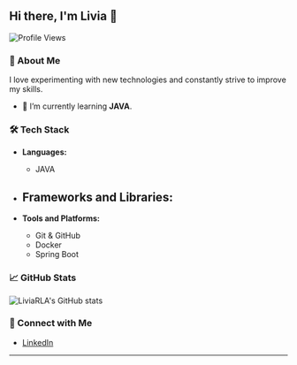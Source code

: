 ## Hi there, I'm Livia 👋

![Profile Views](https://komarev.com/ghpvc/?username=LiviaRLA&color=blue)

### 🌟 About Me 
I love experimenting with new technologies and constantly strive to improve my skills.

- 🌱 I’m currently learning **JAVA**.
<!--
- 💼 I’m looking to collaborate on **open-source projects**.
- 📝 I regularly write articles on [your blog](https://yourbloglink.com).
- 📫 How to reach me: **[your email](mailto:youremail@example.com)**.
- ⚡ Fun fact: I enjoy **[insert a fun fact about yourself]**.
-->
### 🛠 Tech Stack
- **Languages:** 
  - JAVA

- **Frameworks and Libraries:** 
  - 

- **Tools and Platforms:** 
  - Git & GitHub
  - Docker
  - Spring Boot

### 📈 GitHub Stats
![LiviaRLA's GitHub stats](https://github-readme-stats.vercel.app/api?username=LiviaRLA&show_icons=true&theme=radical)


### 🔗 Connect with Me
- [LinkedIn](https://www.linkedin.com/in/livia-alves42/)
<!--
- [Twitter](https://twitter.com/yourprofile)
- [Personal Website](https://yourwebsite.com)
-->
---

<!--
Here are some ideas to get you started:

- 🔭 I’m currently working on ...
- 🌱 I’m currently learning ...
- 👯 I’m looking to collaborate on ...
- 🤔 I’m looking for help with ...
- 💬 Ask me about ...
- 📫 How to reach me: ...
- 😄 Pronouns: ...
- ⚡ Fun fact: ...
-->
